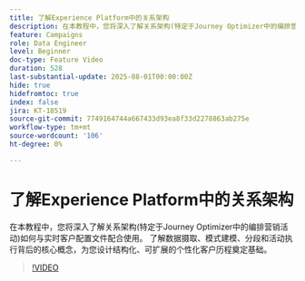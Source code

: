 ```yaml
---
title: 了解Experience Platform中的关系架构
description: 在本教程中，您将深入了解关系架构(特定于Journey Optimizer中的编排营销活动)如何与实时客户配置文件配合使用。 了解数据摄取、模式建模、分段和活动执行背后的核心概念，为您设计结构化、可扩展的个性化客户历程奠定基础。
feature: Campaigns
role: Data Engineer
level: Beginner
doc-type: Feature Video
duration: 528
last-substantial-update: 2025-08-01T00:00:00Z
hide: true
hidefromtoc: true
index: false
jira: KT-18519
source-git-commit: 7749164744a667433d93ea8f33d2278863ab275e
workflow-type: tm+mt
source-wordcount: '106'
ht-degree: 0%

---
```



# 了解Experience Platform中的关系架构

在本教程中，您将深入了解关系架构(特定于Journey Optimizer中的编排营销活动)如何与实时客户配置文件配合使用。 了解数据摄取、模式建模、分段和活动执行背后的核心概念，为您设计结构化、可扩展的个性化客户历程奠定基础。

>[!VIDEO](https://video.tv.adobe.com/v/3470214/?learn=on&enablevpops)
